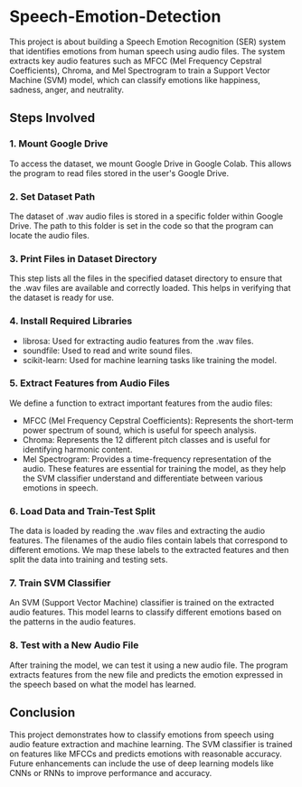 # Speech-Emotion-Detection
This project is about building a Speech Emotion Recognition (SER) system that identifies emotions from human speech using audio files. The system extracts key audio features such as MFCC (Mel Frequency Cepstral Coefficients), Chroma, and Mel Spectrogram to train a Support Vector Machine (SVM) model, which can classify emotions like happiness, sadness, anger, and neutrality.

## Steps Involved
### 1. Mount Google Drive
To access the dataset, we mount Google Drive in Google Colab. This allows the program to read files stored in the user's Google Drive.

### 2. Set Dataset Path
The dataset of .wav audio files is stored in a specific folder within Google Drive. The path to this folder is set in the code so that the program can locate the audio files.

### 3. Print Files in Dataset Directory
This step lists all the files in the specified dataset directory to ensure that the .wav files are available and correctly loaded. This helps in verifying that the dataset is ready for use.

### 4. Install Required Libraries

- librosa: Used for extracting audio features from the .wav files.
- soundfile: Used to read and write sound files.
- scikit-learn: Used for machine learning tasks like training the model.

### 5. Extract Features from Audio Files
We define a function to extract important features from the audio files:

- MFCC (Mel Frequency Cepstral Coefficients): Represents the short-term power spectrum of sound, which is useful for speech analysis.
- Chroma: Represents the 12 different pitch classes and is useful for identifying harmonic content.
- Mel Spectrogram: Provides a time-frequency representation of the audio.
These features are essential for training the model, as they help the SVM classifier understand and differentiate between various emotions in speech.

### 6. Load Data and Train-Test Split
The data is loaded by reading the .wav files and extracting the audio features. The filenames of the audio files contain labels that correspond to different emotions. We map these labels to the extracted features and then split the data into training and testing sets.

### 7. Train SVM Classifier
An SVM (Support Vector Machine) classifier is trained on the extracted audio features. This model learns to classify different emotions based on the patterns in the audio features.

### 8. Test with a New Audio File
After training the model, we can test it using a new audio file. The program extracts features from the new file and predicts the emotion expressed in the speech based on what the model has learned.

## Conclusion
This project demonstrates how to classify emotions from speech using audio feature extraction and machine learning. The SVM classifier is trained on features like MFCCs and predicts emotions with reasonable accuracy. Future enhancements can include the use of deep learning models like CNNs or RNNs to improve performance and accuracy.






